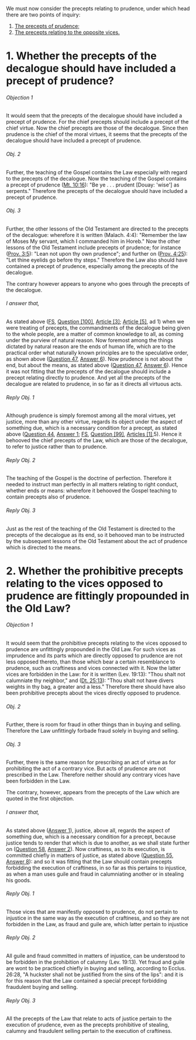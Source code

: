 We must now consider the precepts relating to prudence, under which head there are two points of inquiry:  

1. [ The precepts of prudence;](#1.%20Whether%20the%20precepts%20of%20the%20decalogue%20should%20have%20included%20a%20precept%20of%20prudence?)
2. [ The precepts relating to the opposite vices.](#2.%20Whether%20the%20prohibitive%20precepts%20relating%20to%20the%20vices%20opposed%20to%20prudence%20are%20fittingly%20propounded%20in%20the%20Old%20Law?)



# 1. Whether the precepts of the decalogue should have included a precept of prudence? 

###### Objection 1
It would seem that the precepts of the decalogue should have included a precept of prudence. For the chief precepts should include a precept of the chief virtue. Now the chief precepts are those of the decalogue. Since then prudence is the chief of the moral virtues, it seems that the precepts of the decalogue should have included a precept of prudence.  

###### Obj. 2
Further, the teaching of the Gospel contains the Law especially with regard to the precepts of the decalogue. Now the teaching of the Gospel contains a precept of prudence ([Mt. 10:16](http://bible.gospelcom.net/bible?Mt++10:16)): "Be ye . . . prudent \[Douay: 'wise'\] as serpents." Therefore the precepts of the decalogue should have included a precept of prudence.  

###### Obj. 3
Further, the other lessons of the Old Testament are directed to the precepts of the decalogue: wherefore it is written (Malach. 4:4): "Remember the law of Moses My servant, which I commanded him in Horeb." Now the other lessons of the Old Testament include precepts of prudence; for instance ([Prov. 3:5](http://bible.gospelcom.net/bible?Prov++3:5)): "Lean not upon thy own prudence"; and further on ([Prov. 4:25](http://bible.gospelcom.net/bible?Prov++4:25)): "Let thine eyelids go before thy steps." Therefore the Law also should have contained a precept of prudence, especially among the precepts of the decalogue.  

The contrary however appears to anyone who goes through the precepts of the decalogue.  

###### I answer that,
As stated above ([FS](../FS.html), [Question \[100\]](../FS/FS100.html#FSQ100OUTP1), [Article \[3\]](../FS/FS100.html#FSQ100A3THEP1); [Article \[5\]](../FS/FS100.html#FSQ100A3A5THEP1), ad 1) when we were treating of precepts, the commandments of the decalogue being given to the whole people, are a matter of common knowledge to all, as coming under the purview of natural reason. Now foremost among the things dictated by natural reason are the ends of human life, which are to the practical order what naturally known principles are to the speculative order, as shown above ([Question 47](47.%20Prudence,%20Considered%20in%20Itself.md), [Answer 6](47.%20Prudence,%20Considered%20in%20Itself.md#6.%20Whether%20prudence%20appoints%20the%20end%20to%20moral%20virtues?%20)). Now prudence is not about the end, but about the means, as stated above ([Question 47](47.%20Prudence,%20Considered%20in%20Itself.md), [Answer 6](47.%20Prudence,%20Considered%20in%20Itself.md#6.%20Whether%20prudence%20appoints%20the%20end%20to%20moral%20virtues?%20)). Hence it was not fitting that the precepts of the decalogue should include a precept relating directly to prudence. And yet all the precepts of the decalogue are related to prudence, in so far as it directs all virtuous acts.  

###### Reply Obj. 1
Although prudence is simply foremost among all the moral virtues, yet justice, more than any other virtue, regards its object under the aspect of something due, which is a necessary condition for a precept, as stated above ([Question 44](44.%20Precepts%20of%20Charity.md), [Answer 1](44.%20Precepts%20of%20Charity.md#1.%20Whether%20any%20precept%20should%20be%20given%20about%20charity?); [FS](../FS.html), [Question \[99\]](../FS/FS099.html#FSQ99OUTP1), [Articles \[1\]](../FS/FS099.html#FSQ99ATHEP1),5). Hence it behooved the chief precepts of the Law, which are those of the decalogue, to refer to justice rather than to prudence.  

###### Reply Obj. 2
The teaching of the Gospel is the doctrine of perfection. Therefore it needed to instruct man perfectly in all matters relating to right conduct, whether ends or means: wherefore it behooved the Gospel teaching to contain precepts also of prudence.  

###### Reply Obj. 3
Just as the rest of the teaching of the Old Testament is directed to the precepts of the decalogue as its end, so it behooved man to be instructed by the subsequent lessons of the Old Testament about the act of prudence which is directed to the means.  




# 2. Whether the prohibitive precepts relating to the vices opposed to prudence are fittingly propounded in the Old Law? 

###### Objection 1
It would seem that the prohibitive precepts relating to the vices opposed to prudence are unfittingly propounded in the Old Law. For such vices as imprudence and its parts which are directly opposed to prudence are not less opposed thereto, than those which bear a certain resemblance to prudence, such as craftiness and vices connected with it. Now the latter vices are forbidden in the Law: for it is written (Lev. 19:13): "Thou shalt not calumniate thy neighbor," and ([Dt. 25:13](http://bible.gospelcom.net/bible?Dt++25:13)): "Thou shalt not have divers weights in thy bag, a greater and a less." Therefore there should have also been prohibitive precepts about the vices directly opposed to prudence.  

###### Obj. 2
Further, there is room for fraud in other things than in buying and selling. Therefore the Law unfittingly forbade fraud solely in buying and selling.  

###### Obj. 3
Further, there is the same reason for prescribing an act of virtue as for prohibiting the act of a contrary vice. But acts of prudence are not prescribed in the Law. Therefore neither should any contrary vices have been forbidden in the Law.  

The contrary, however, appears from the precepts of the Law which are quoted in the first objection.  

###### I answer that,
As stated above ([Answer 1](#1.%20Whether%20the%20precepts%20of%20the%20decalogue%20should%20have%20included%20a%20precept%20of%20prudence?%20)), justice, above all, regards the aspect of something due, which is a necessary condition for a precept, because justice tends to render that which is due to another, as we shall state further on ([Question 58](58.%20Justice.md), [Answer 2](58.%20Justice.md#2.%20Whether%20justice%20is%20always%20towards%20one%20another?)). Now craftiness, as to its execution, is committed chiefly in matters of justice, as stated above ([Question 55](55.%20Vices%20Opposed%20to%20Prudence%20by%20Way%20of%20Resemblance.md), [Answer 8](55.%20Vices%20Opposed%20to%20Prudence%20by%20Way%20of%20Resemblance.md#8.%20Whether%20these%20vices%20arise%20from%20covetousness?%20)): and so it was fitting that the Law should contain precepts forbidding the execution of craftiness, in so far as this pertains to injustice, as when a man uses guile and fraud in calumniating another or in stealing his goods.  

###### Reply Obj. 1
Those vices that are manifestly opposed to prudence, do not pertain to injustice in the same way as the execution of craftiness, and so they are not forbidden in the Law, as fraud and guile are, which latter pertain to injustice  

###### Reply Obj. 2
All guile and fraud committed in matters of injustice, can be understood to be forbidden in the prohibition of calumny (Lev. 19:13). Yet fraud and guile are wont to be practiced chiefly in buying and selling, according to Ecclus. 26:28, "A huckster shall not be justified from the sins of the lips": and it is for this reason that the Law contained a special precept forbidding fraudulent buying and selling.  

###### Reply Obj. 3
All the precepts of the Law that relate to acts of justice pertain to the execution of prudence, even as the precepts prohibitive of stealing, calumny and fraudulent selling pertain to the execution of craftiness.